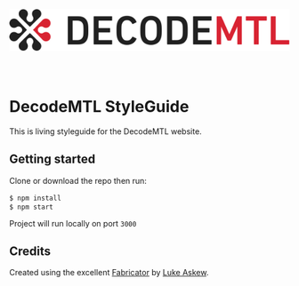 <p style="text-align: center; margin-bottom: 80px;">
  <img src="src/assets/toolkit/images/decode-logo.png" width="600">
</p>

# DecodeMTL StyleGuide

This is living styleguide for the DecodeMTL website.


## Getting started

Clone or download the repo then run:

```
$ npm install
$ npm start
```

Project will run locally on port `3000`

## Credits

Created using the excellent [Fabricator](http://fbrctr.github.io/) by [Luke Askew](http://twitter.com/lukeaskew).
